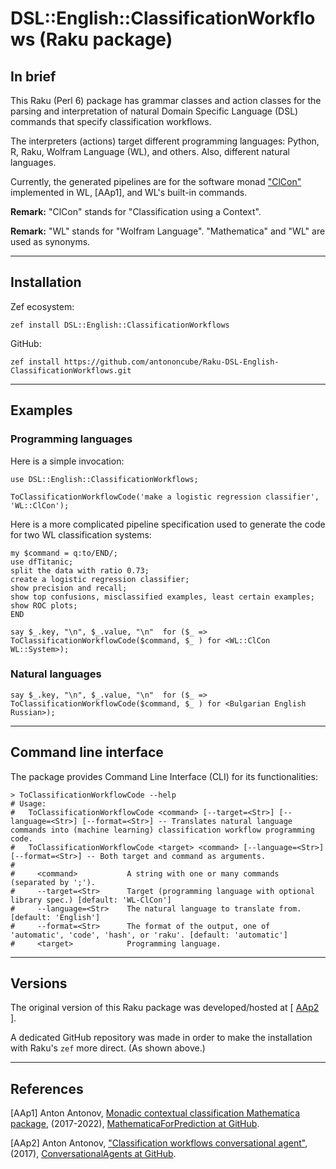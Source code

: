 # DSL::English::ClassificationWorkflows (Raku package)

## In brief

This Raku (Perl 6) package has grammar classes and action classes for the parsing and
interpretation of natural Domain Specific Language (DSL) commands that specify classification workflows.

The interpreters (actions) target different programming languages: Python, R, Raku, Wolfram Language (WL), and others.
Also, different natural languages.

Currently, the generated pipelines are for the software monad
["ClCon"](https://github.com/antononcube/MathematicaForPrediction/blob/master/MonadicProgramming/MonadicContextualClassification.m)
implemented in WL, [AAp1], and WL's built-in commands.

**Remark:** "ClCon" stands for "Classification using a Context". 

**Remark:** "WL" stands for "Wolfram Language". "Mathematica" and "WL" are used as synonyms.

------------

## Installation

Zef ecosystem:

```shell
zef install DSL::English::ClassificationWorkflows
```

GitHub:

```shell
zef install https://github.com/antononcube/Raku-DSL-English-ClassificationWorkflows.git
```

------------

## Examples

### Programming languages

Here is a simple invocation:

```perl6
use DSL::English::ClassificationWorkflows;

ToClassificationWorkflowCode('make a logistic regression classifier', 'WL::ClCon');
``` 

Here is a more complicated pipeline specification used to generate the code
for two WL classification systems:

```perl6
my $command = q:to/END/;
use dfTitanic;
split the data with ratio 0.73;
create a logistic regression classifier;
show precision and recall;
show top confusions, misclassified examples, least certain examples;
show ROC plots;
END

say $_.key, "\n", $_.value, "\n"  for ($_ => ToClassificationWorkflowCode($command, $_ ) for <WL::ClCon WL::System>);
```

### Natural languages

```perl6
say $_.key, "\n", $_.value, "\n"  for ($_ => ToClassificationWorkflowCode($command, $_ ) for <Bulgarian English Russian>);
```

------------

## Command line interface

The package provides Command Line Interface (CLI) for its functionalities:

```shell
> ToClassificationWorkflowCode --help
# Usage:
#   ToClassificationWorkflowCode <command> [--target=<Str>] [--language=<Str>] [--format=<Str>] -- Translates natural language commands into (machine learning) classification workflow programming code.
#   ToClassificationWorkflowCode <target> <command> [--language=<Str>] [--format=<Str>] -- Both target and command as arguments.
#   
#     <command>           A string with one or many commands (separated by ';').
#     --target=<Str>      Target (programming language with optional library spec.) [default: 'WL-ClCon']
#     --language=<Str>    The natural language to translate from. [default: 'English']
#     --format=<Str>      The format of the output, one of 'automatic', 'code', 'hash', or 'raku'. [default: 'automatic']
#     <target>            Programming language.
```

------------

## Versions

The original version of this Raku package was developed/hosted at
[ [AAp2](https://github.com/antononcube/ConversationalAgents/tree/master/Projects/ClassficationWorkflowsAgent) ].

A dedicated GitHub repository was made in order to make the installation with Raku's `zef` more direct.
(As shown above.)

------------

## References

[AAp1] Anton Antonov,
[Monadic contextual classification Mathematica package](https://github.com/antononcube/MathematicaForPrediction/blob/master/MonadicProgramming/MonadicContextualClassification.m),
(2017-2022),
[MathematicaForPrediction at GitHub](https://github.com/antononcube/MathematicaForPrediction).

[AAp2] Anton Antonov,
["Classification workflows conversational agent"](https://github.com/antononcube/ConversationalAgents/tree/master/Projects/ClassficationWorkflowsAgent),
(2017),
[ConversationalAgents at GitHub](https://github.com/antononcube/ConversationalAgents).
